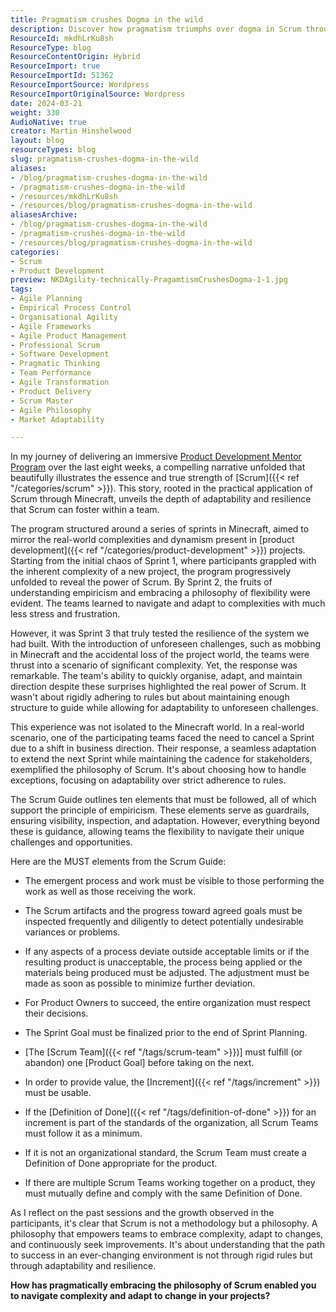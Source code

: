 ```yaml
---
title: Pragmatism crushes Dogma in the wild
description: Discover how pragmatism triumphs over dogma in Scrum through real-world challenges in Minecraft, fostering adaptability and resilience in product development.
ResourceId: mkdhLrKu8sh
ResourceType: blog
ResourceContentOrigin: Hybrid
ResourceImport: true
ResourceImportId: 51362
ResourceImportSource: Wordpress
ResourceImportOriginalSource: Wordpress
date: 2024-03-21
weight: 330
AudioNative: true
creator: Martin Hinshelwood
layout: blog
resourceTypes: blog
slug: pragmatism-crushes-dogma-in-the-wild
aliases:
- /blog/pragmatism-crushes-dogma-in-the-wild
- /pragmatism-crushes-dogma-in-the-wild
- /resources/mkdhLrKu8sh
- /resources/blog/pragmatism-crushes-dogma-in-the-wild
aliasesArchive:
- /blog/pragmatism-crushes-dogma-in-the-wild
- /pragmatism-crushes-dogma-in-the-wild
- /resources/blog/pragmatism-crushes-dogma-in-the-wild
categories:
- Scrum
- Product Development
preview: NKDAgility-technically-PragamtismCrushesDogma-1-1.jpg
tags:
- Agile Planning
- Empirical Process Control
- Organisational Agility
- Agile Frameworks
- Agile Product Management
- Professional Scrum
- Software Development
- Pragmatic Thinking
- Team Performance
- Agile Transformation
- Product Delivery
- Scrum Master
- Agile Philosophy
- Market Adaptability

---
```

In my journey of delivering an immersive [Product Development Mentor Program](https://nkdagility.com/global-consultancy-services/product-development-mentoring-program/) over the last eight weeks, a compelling narrative unfolded that beautifully illustrates the essence and true strength of [Scrum]({{< ref "/categories/scrum" >}}). This story, rooted in the practical application of Scrum through Minecraft, unveils the depth of adaptability and resilience that Scrum can foster within a team.

The program structured around a series of sprints in Minecraft, aimed to mirror the real-world complexities and dynamism present in [product development]({{< ref "/categories/product-development" >}}) projects. Starting from the initial chaos of Sprint 1, where participants grappled with the inherent complexity of a new project, the program progressively unfolded to reveal the power of Scrum. By Sprint 2, the fruits of understanding empiricism and embracing a philosophy of flexibility were evident. The teams learned to navigate and adapt to complexities with much less stress and frustration.

However, it was Sprint 3 that truly tested the resilience of the system we had built. With the introduction of unforeseen challenges, such as mobbing in Minecraft and the accidental loss of the project world, the teams were thrust into a scenario of significant complexity. Yet, the response was remarkable. The team's ability to quickly organise, adapt, and maintain direction despite these surprises highlighted the real power of Scrum. It wasn't about rigidly adhering to rules but about maintaining enough structure to guide while allowing for adaptability to unforeseen challenges.

This experience was not isolated to the Minecraft world. In a real-world scenario, one of the participating teams faced the need to cancel a Sprint due to a shift in business direction. Their response, a seamless adaptation to extend the next Sprint while maintaining the cadence for stakeholders, exemplified the philosophy of Scrum. It's about choosing how to handle exceptions, focusing on adaptability over strict adherence to rules.

The Scrum Guide outlines ten elements that must be followed, all of which support the principle of empiricism. These elements serve as guardrails, ensuring visibility, inspection, and adaptation. However, everything beyond these is guidance, allowing teams the flexibility to navigate their unique challenges and opportunities.

Here are the MUST elements from the Scrum Guide:

- The emergent process and work must be visible to those performing the work as well as those receiving the work.

- The Scrum artifacts and the progress toward agreed goals must be inspected frequently and diligently to detect potentially undesirable variances or problems.

- If any aspects of a process deviate outside acceptable limits or if the resulting product is unacceptable, the process being applied or the materials being produced must be adjusted. The adjustment must be made as soon as possible to minimize further deviation.

- For Product Owners to succeed, the entire organization must respect their decisions.

- The Sprint Goal must be finalized prior to the end of Sprint Planning.

- \[The [Scrum Team]({{< ref "/tags/scrum-team" >}})\] must fulfill (or abandon) one \[Product Goal\] before taking on the next.

- In order to provide value, the [Increment]({{< ref "/tags/increment" >}}) must be usable.

- If the [Definition of Done]({{< ref "/tags/definition-of-done" >}}) for an increment is part of the standards of the organization, all Scrum Teams must follow it as a minimum.

- If it is not an organizational standard, the Scrum Team must create a Definition of Done appropriate for the product.

- If there are multiple Scrum Teams working together on a product, they must mutually define and comply with the same Definition of Done.

As I reflect on the past sessions and the growth observed in the participants, it's clear that Scrum is not a methodology but a philosophy. A philosophy that empowers teams to embrace complexity, adapt to changes, and continuously seek improvements. It's about understanding that the path to success in an ever-changing environment is not through rigid rules but through adaptability and resilience.

**How has pragmatically embracing the philosophy of Scrum enabled you to navigate complexity and adapt to change in your projects?**

